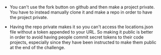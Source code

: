 * You can't use the fork button on github and then make a project private.
You have to instead manually clone it and make a repo in order to have the project private.

* Having the repo private makes it so you can't access the  locations.json   file without a token appended to your URL.
So making it public is better in order to avoid having people commit secret tokens to their code projects, especially since they have been instructed to make them public at the end of the challenge.


